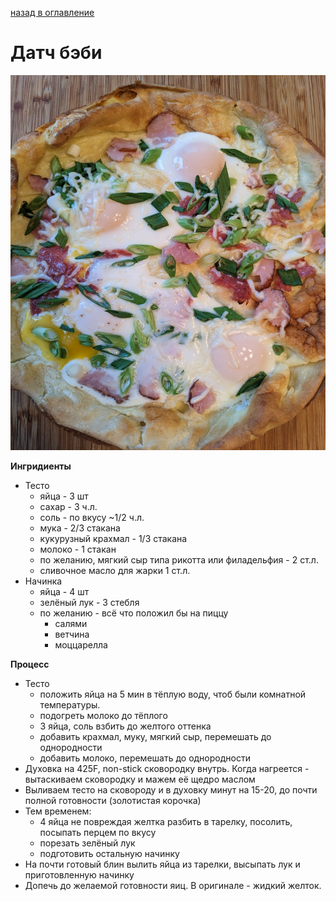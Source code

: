 [назад в оглавление](../README.md)
# Датч бэби

<img src="dutch_baby.jpg" width="600" height="600">

**Ингридиенты**
* Тесто
  * яйца - 3 шт
  * сахар - 3 ч.л.
  * соль - по вкусу ~1/2 ч.л.
  * мука - 2/3 стаканa
  * кукурузный крахмал - 1/3 стакана
  * молоко - 1 стакан
  * по желанию, мягкий сыр типа рикотта или филадельфия - 2 ст.л.
  * сливочное масло для жарки 1 ст.л.
* Начинка 
  * яйца - 4 шт
  * зелёный лук - 3 стебля
  * по желанию - всё что положил бы на пиццу
    * салями
    * ветчина
    * моццарелла

**Процесс**
* Тесто
  * положить яйца на 5 мин в тёплую воду, чтоб были комнатной температуры.
  * подогреть молоко до тёплого
  * 3 яйца, соль взбить до желтого оттенка
  * добавить крахмал, муку, мягкий сыр, перемешать до однородности
  * добавить молоко, перемешать до однородности
* Духовка на 425F, non-stick сковородку внутрь. Когда нагреется - вытаскиваем сковородку и мажем её щедро маслом
* Выливаем тесто на сковороду и в духовку минут на 15-20, до почти полной готовности (золотистая корочка)
* Тем временем:
  * 4 яйца не повреждая желтка разбить в тарелку, посолить, посыпать перцем по вкусу
  * порезать зелёный лук
  * подготовить остальную начинку
* На почти готовый блин вылить яйца из тарелки, высыпать лук и приготовленную начинку
* Допечь до желаемой готовности яиц. В оригинале - жидкий желток.
